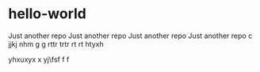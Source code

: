 # hello-world
Just another repo
Just another repo
Just another repo
Just another repo c
jjkj 
nhm
  g g 
  rttr trtr 
  rt  rt
  htyxh
  
  yhxuxyx
  x
  yj\fsf
  f
  f
  
